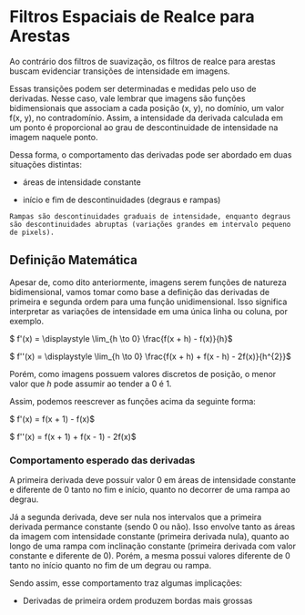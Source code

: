 # Filtros Espaciais de Realce para Arestas

Ao contrário dos filtros de suavização, os filtros de realce para arestas buscam evidenciar transições de intensidade em imagens.

Essas transições podem ser determinadas e medidas pelo uso de derivadas. Nesse caso, vale lembrar que imagens são funções bidimensionais que associam a cada posição (x, y), no domínio, um valor f(x, y), no contradomínio. Assim, a intensidade da derivada calculada em um ponto é proporcional ao grau de descontinuidade de intensidade na imagem naquele ponto.

Dessa forma, o comportamento das derivadas pode ser abordado em duas situações distintas:

* áreas de intensidade constante

* início e fim de descontinuidades (degraus e rampas)

```
Rampas são descontinuidades graduais de intensidade, enquanto degraus são descontinuidades abruptas (variações grandes em intervalo pequeno de pixels). 
```

## Definição Matemática

Apesar de, como dito anteriormente, imagens serem funções de natureza bidimensional, vamos tomar como base a definição das derivadas de primeira e segunda ordem para uma função unidimensional. Isso significa interpretar as variações de intensidade em uma única linha ou coluna, por exemplo.

$ f'(x) = \displaystyle \lim_{h \to 0} \frac{f(x + h) - f(x)}{h}$

$ f''(x) = \displaystyle \lim_{h \to 0} \frac{f(x + h) + f(x - h) - 2f(x)}{h^{2}}$

Porém, como imagens possuem valores discretos de posição, o menor valor que $h$ pode assumir ao tender a 0 é 1.

Assim, podemos reescrever as funções acima da seguinte forma:

$ f'(x) =  f(x + 1) - f(x)$

$ f''(x) =  f(x + 1) + f(x - 1) - 2f(x)$


### Comportamento esperado das derivadas

A primeira derivada deve possuir valor 0 em áreas de intensidade constante e diferente de 0 tanto no fim e início, quanto no decorrer de uma rampa ao degrau.

Já a segunda derivada, deve ser nula nos intervalos que a primeira derivada permance constante (sendo 0 ou não). Isso envolve tanto as áreas da imagem com intensidade constante (primeira derivada nula), quanto ao longo de uma rampa com inclinação constante (primeira derivada com valor constante e diferente de 0). Porém, a mesma possui valores diferente de 0 tanto no início quanto no fim de um degrau ou rampa.

Sendo assim, esse comportamento traz algumas implicações:

* Derivadas de primeira ordem produzem bordas mais grossas


